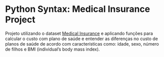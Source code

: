 # Python Syntax: Medical Insurance Project

Projeto utilizando o dataset [Medical Insurance](https://www.kaggle.com/mirichoi0218/insurance) e aplicando funções para calcular o custo com plano de saúde e entender as diferenças no custo de planos de saúde de acordo com características como: idade, sexo, número de filhos e BMI (individual’s body mass index).